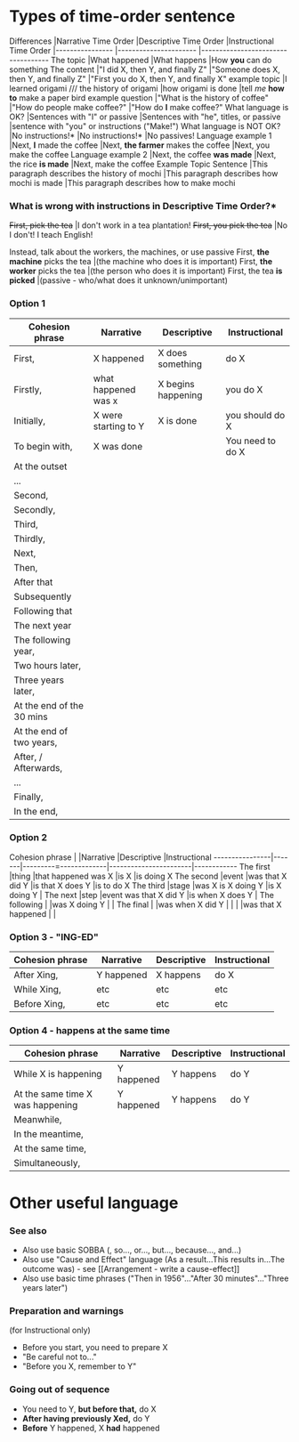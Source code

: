 # Types of time-order sentence
Differences                     |Narrative Time Order               |Descriptive Time Order                         |Instructional Time Order
                                |----------------                   |----------------------                         |-----------------------------------
The topic                       |What happened                      |What happens                                   |How __you__ can do something
The content                     |"I did X, then Y, and finally Z"   |"Someone does X, then Y, and finally Z"        |"First you do X, then Y, and finally X"
example topic                   |I learned origami /// the history of origami   |how origami is done                |tell _me_ __how to__ make a paper bird
example question                |"What is the history of coffee"    |"How do people make coffee?"       |"How do __I__ make coffee?"
What language is OK?            |Sentences with "I" or passive      |Sentences with "he", titles, or passive        |sentence with "you" or instructions ("Make!")
What language is NOT OK?        |No instructions!*                   |No instructions!*                               |No passives!
Language example 1              |Next, __I__ made the coffee        |Next, __the farmer__ makes the coffee      |Next, you make the coffee
Language example 2              |Next, the coffee __was made__      |Next, the rice __is made__                     |Next, make the coffee
Example Topic Sentence          |This paragraph describes the history of mochi  |This paragraph describes how mochi is made |This paragraph describes how to make mochi



### What is wrong with instructions in Descriptive Time Order?* 
~~First, pick the tea~~             |I don't work in a tea plantation!
~~First, you pick the tea~~         |No I don't! I teach English!

Instead, talk about the workers, the machines, or use passive
First, __the machine__ picks the tea    |(the machine who does it is important)
First, __the worker__ picks the tea     |(the person who does it is important)
First, the tea __is picked__            |(passive - who/what does it unknown/unimportant)

### Option 1
Cohesion phrase             |Narrative              |Descriptive            |Instructional
----------------------------|-----------------------|-----------------------|------------
First,                      |X happened             |X does something       |do X
Firstly,                    |what happened was x    |X begins happening     |you do X
Initially,                  |X were starting to Y   |X is done              |you should do X
To begin with,              |X was done             |                       |You need to do X
At the outset               |
...                         |
Second,                     |
Secondly,                   |
Third,                      |
Thirdly,                    |
Next,                       |
Then,                       |
After that                  |
Subsequently                |
Following that              |
The next year               |
The following year,         |
Two hours later,            |
Three years later,          |
At the end of the 30 mins   |
At the end of two years,    |
After, / Afterwards,        |
...                         |
Finally,                    |
In the end,                 |

### Option 2
Cohesion phrase |       |Narrative              |Descriptive            |Instructional
----------------|-------|---------=-------------|-----------------------|------------
The first       |thing  |that happened was X    |is X                   |is doing X
The second      |event  |was that X did Y       |is that X does Y       |is to do X
The third       |stage  |was X  is X doing Y    |is X doing Y           |
The next        |step   |event was that X did Y |is when X does Y       |
The following   |       |was X doing Y          |                       |
The final       |       |was when X did Y       |                       |
                |       |was that X happened    |                       |

### Option 3 - "ING-ED"
Cohesion phrase |Narrative          |Descriptive            |Instructional
----------------|-----------------------|-----------------------|------------
After Xing,     |Y happened             |X happens              |do X
While Xing,     |etc                    |etc                    |etc
Before Xing,    |etc                    |etc                    |etc

### Option 4 - happens at the same time

Cohesion phrase                     |Narrative      |Descriptive        |Instructional
------------------------------------|-------------------|-------------------|------------
While X is happening                |Y happened         |Y happens          |do Y
At the same time X was happening    |Y happened         |Y happens          |do Y
Meanwhile,                          |
In the meantime,                    |
At the same time,                   |
Simultaneously,                     |



# Other useful language
### See also
* Also use basic SOBBA   (, so..., or..., but..., because..., and...)
* Also use "Cause and Effect" language (As a result...This results in...The outcome was) - see [[Arrangement - write a cause-effect]]
* Also use basic time phrases ("Then in 1956"..."After 30 minutes"..."Three years later")

### Preparation and warnings
(for Instructional only)
* Before you start, you need to prepare X
* "Be careful not to..."
* "Before you X, remember to Y"

### Going out of sequence
* You need to Y, __but before that,__ do X
* __After having previously Xed,__ do Y
* __Before__ Y happened, X __had__ happened
